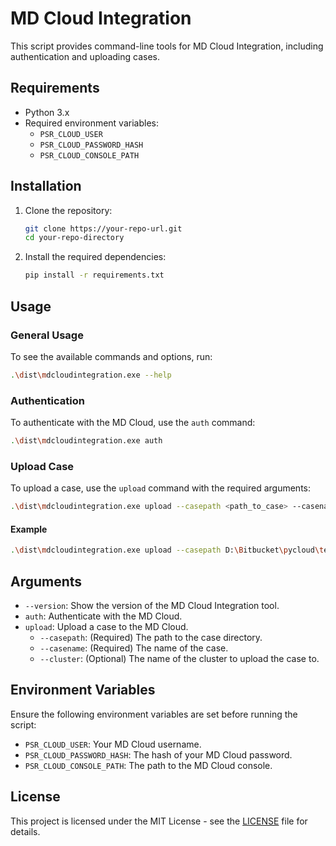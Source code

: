 # MD Cloud Integration

This script provides command-line tools for MD Cloud Integration, including authentication and uploading cases.

## Requirements

- Python 3.x
- Required environment variables:
  - `PSR_CLOUD_USER`
  - `PSR_CLOUD_PASSWORD_HASH`
  - `PSR_CLOUD_CONSOLE_PATH`

## Installation

1. Clone the repository:
   ```sh
   git clone https://your-repo-url.git
   cd your-repo-directory
   ```

2. Install the required dependencies:
   ```sh
   pip install -r requirements.txt
   ```

## Usage

### General Usage

To see the available commands and options, run:
```sh
.\dist\mdcloudintegration.exe --help
```

### Authentication

To authenticate with the MD Cloud, use the `auth` command:
```sh
.\dist\mdcloudintegration.exe auth
```

### Upload Case

To upload a case, use the `upload` command with the required arguments:
```sh
.\dist\mdcloudintegration.exe upload --casepath <path_to_case> --casename <case_name> [--cluster <cluster_name>]
```

#### Example

```sh
.\dist\mdcloudintegration.exe upload --casepath D:\Bitbucket\pycloud\tests\cases\example --casename example_case --cluster PSR-US_STAGING
```

## Arguments

- `--version`: Show the version of the MD Cloud Integration tool.
- `auth`: Authenticate with the MD Cloud.
- `upload`: Upload a case to the MD Cloud.
  - `--casepath`: (Required) The path to the case directory.
  - `--casename`: (Required) The name of the case.
  - `--cluster`: (Optional) The name of the cluster to upload the case to.

## Environment Variables

Ensure the following environment variables are set before running the script:

- `PSR_CLOUD_USER`: Your MD Cloud username.
- `PSR_CLOUD_PASSWORD_HASH`: The hash of your MD Cloud password.
- `PSR_CLOUD_CONSOLE_PATH`: The path to the MD Cloud console.

## License

This project is licensed under the MIT License - see the [LICENSE](LICENSE) file for details.